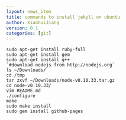 ```yaml
---
layout: news_item
title: commands to install jekyll on ubuntu
author: XiaohuiJiang
version: 0.1
categories: [git]
---
```


    sudo apt-get install ruby-full
    sudo apt-get install gem
    sudo apt-get install g++
    `#download nodejs from http://nodejs.org`
    ls ~/Downloads/
    cd /tmp
    tar zxvf ~/Downloads/node-v0.10.33.tar.gz 
    cd node-v0.10.33/
    vim README.md 
    ./configure 
    make
    sudo make install
    sudo gem install github-pages
